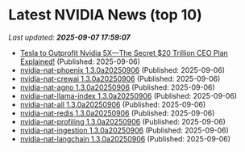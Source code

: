 # Latest NVIDIA News (top 10)
_Last updated: **2025-09-07 17:59:07**_

- [Tesla to Outprofit Nvidia 5X—The Secret $20 Trillion CEO Plan Explained!](https://www.nextbigfuture.com/2025/09/tesla-to-outprofit-nvidia-5x-the-secret-20-trillion-ceo-plan-explained.html) (Published: 2025-09-06)
- [nvidia-nat-phoenix 1.3.0a20250906](https://pypi.org/project/nvidia-nat-phoenix/1.3.0a20250906/) (Published: 2025-09-06)
- [nvidia-nat-crewai 1.3.0a20250906](https://pypi.org/project/nvidia-nat-crewai/1.3.0a20250906/) (Published: 2025-09-06)
- [nvidia-nat-agno 1.3.0a20250906](https://pypi.org/project/nvidia-nat-agno/1.3.0a20250906/) (Published: 2025-09-06)
- [nvidia-nat-llama-index 1.3.0a20250906](https://pypi.org/project/nvidia-nat-llama-index/1.3.0a20250906/) (Published: 2025-09-06)
- [nvidia-nat-all 1.3.0a20250906](https://pypi.org/project/nvidia-nat-all/1.3.0a20250906/) (Published: 2025-09-06)
- [nvidia-nat-redis 1.3.0a20250906](https://pypi.org/project/nvidia-nat-redis/1.3.0a20250906/) (Published: 2025-09-06)
- [nvidia-nat-profiling 1.3.0a20250906](https://pypi.org/project/nvidia-nat-profiling/1.3.0a20250906/) (Published: 2025-09-06)
- [nvidia-nat-ingestion 1.3.0a20250906](https://pypi.org/project/nvidia-nat-ingestion/1.3.0a20250906/) (Published: 2025-09-06)
- [nvidia-nat-langchain 1.3.0a20250906](https://pypi.org/project/nvidia-nat-langchain/1.3.0a20250906/) (Published: 2025-09-06)
